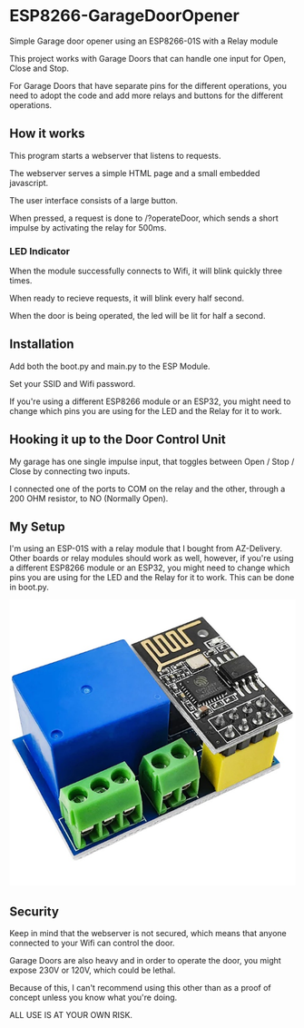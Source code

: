 # ESP8266-GarageDoorOpener
Simple Garage door opener using an ESP8266-01S with a Relay module

This project works with Garage Doors that can handle one input for Open, Close and Stop.

For Garage Doors that have separate pins for the different operations, you need to adopt the code and add more relays and buttons for the different operations.

## How it works
This program starts a webserver that listens to requests.

The webserver serves a simple HTML page and a small embedded javascript.

The user interface consists of a large button.

When pressed, a request is done to /?operateDoor, which sends a short impulse by activating the relay for 500ms.

### LED Indicator

When the module successfully connects to Wifi, it will blink quickly three times.

When ready to recieve requests, it will blink every half second.

When the door is being operated, the led will be lit for half a second.

## Installation
Add both the boot.py and main.py to the ESP Module.

Set your SSID and Wifi password.

If you're using a different ESP8266 module or an ESP32, you might need to change which pins you are using for the LED and the Relay for it to work.

## Hooking it up to the Door Control Unit
My garage has one single impulse input, that toggles between Open / Stop / Close by connecting two inputs.

I connected one of the ports to COM on the relay and the other, through a 200 OHM resistor, to NO (Normally Open).

## My Setup
I'm using an ESP-01S with a relay module that I bought from AZ-Delivery. Other boards or relay modules should work as well, however, if you're using a different ESP8266 module or an ESP32, you might need to change which pins you are using for the LED and the Relay for it to work. This can be done in boot.py.

![AZ-Delivery ESP-01S With Relay Module](https://github.com/mannbro/ESP8266-GarageDoorOpener/raw/main/ESP8266-01S-Relay-Module.jpg)

## Security
Keep in mind that the webserver is not secured, which means that anyone connected to your Wifi can control the door.

Garage Doors are also heavy and in order to operate the door, you might expose 230V or 120V, which could be lethal.

Because of this, I can't recommend using this other than as a proof of concept unless you know what you're doing.

ALL USE IS AT YOUR OWN RISK.
